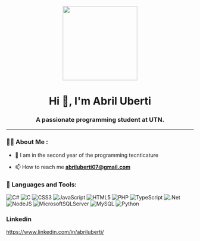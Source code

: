 <div id="header" align="center">
     <img src="https://media.giphy.com/media/bGgsc5mWoryfgKBx1u/giphy.gif" width="200" />
    <h1 align="center">Hi 👋, I'm Abril Uberti</h1>
    <h3 align="center">A passionate programming student at UTN.</h3>
</div>

---

### 👨‍💻 About Me :

- 📝 I am in the second year of the programming tecnticature

- 📫 How to reach me **abriluberti07@gmail.com**




<div align="left">
     <h3>🔨 Languages and Tools:</h3>
  
![C#](https://img.shields.io/badge/c%23-%23239120.svg?style=for-the-badge&logo=c-sharp&logoColor=white) ![C](https://img.shields.io/badge/c-%2300599C.svg?style=for-the-badge&logo=c&logoColor=white) ![CSS3](https://img.shields.io/badge/css3-%231572B6.svg?style=for-the-badge&logo=css3&logoColor=white) ![JavaScript](https://img.shields.io/badge/javascript-%23323330.svg?style=for-the-badge&logo=javascript&logoColor=%23F7DF1E) ![HTML5](https://img.shields.io/badge/html5-%23E34F26.svg?style=for-the-badge&logo=html5&logoColor=white) ![PHP](https://img.shields.io/badge/php-%23777BB4.svg?style=for-the-badge&logo=php&logoColor=white) ![TypeScript](https://img.shields.io/badge/typescript-%23007ACC.svg?style=for-the-badge&logo=typescript&logoColor=white) ![.Net](https://img.shields.io/badge/.NET-5C2D91?style=for-the-badge&logo=.net&logoColor=white) ![NodeJS](https://img.shields.io/badge/node.js-6DA55F?style=for-the-badge&logo=node.js&logoColor=white) ![MicrosoftSQLServer](https://img.shields.io/badge/Microsoft%20SQL%20Sever-CC2927?style=for-the-badge&logo=microsoft%20sql%20server&logoColor=white)  ![MySQL](https://img.shields.io/badge/mysql-%2300f.svg?style=for-the-badge&logo=mysql&logoColor=white)  ![Python](https://img.shields.io/badge/python-3670A0?style=for-the-badge&logo=python&logoColor=ffdd54)
</div>


###  Linkedin  
https://www.linkedin.com/in/abriluberti/
